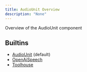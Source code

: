 ```yaml
---
title: AudioUnit Overview
description: "None"
---
```

Overview of the AudioUnit component
## Builtins
* [AudioUnit](/docs/components/audiounit/audiounit/) (default)
* [OpenAiSpeech](/docs/components/audiounit/openaispeech/)
* [Toolhouse](/docs/components/audiounit/toolhouse/)